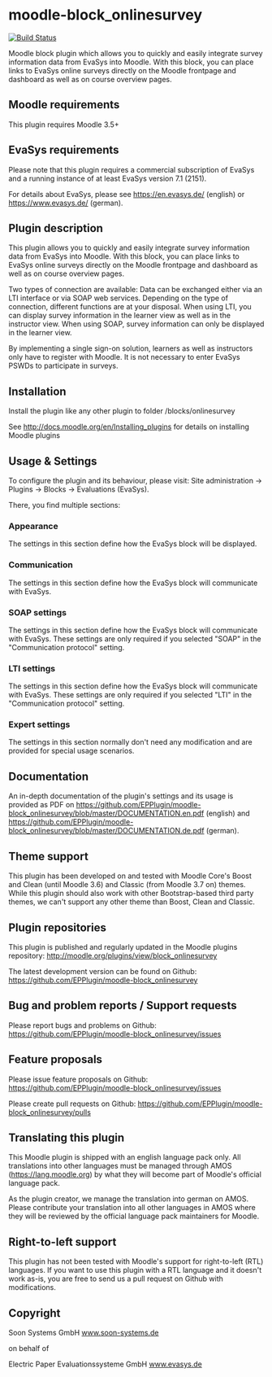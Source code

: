 moodle-block_onlinesurvey
=========================

[![Build Status](https://travis-ci.com/EPPlugin/moodle-block_onlinesurvey.svg?branch=master)](https://travis-ci.com/EPPlugin/moodle-block_onlinesurvey)

Moodle block plugin which allows you to quickly and easily integrate survey information data from EvaSys into Moodle. With this block, you can place links to EvaSys online surveys directly on the Moodle frontpage and dashboard as well as on course overview pages.


Moodle requirements
-------------------

This plugin requires Moodle 3.5+


EvaSys requirements
-------------------

Please note that this plugin requires a commercial subscription of EvaSys and a running instance of at least EvaSys version 7.1 (2151).

For details about EvaSys, please see
https://en.evasys.de/ (english) or
https://www.evasys.de/ (german).


Plugin description
------------------

This plugin allows you to quickly and easily integrate survey information data from EvaSys into Moodle. With this block, you can place links to EvaSys online surveys directly on the Moodle frontpage and dashboard as well as on course overview pages.

Two types of connection are available: Data can be exchanged either via an LTI interface or via SOAP web services. Depending on the type of connection, different functions are at your disposal. When using LTI, you can display survey information in the learner view as well as in the instructor view. When using SOAP, survey information can only be displayed in the learner view.

By implementing a single sign-on solution, learners as well as instructors only have to register with Moodle. It is not necessary to enter EvaSys PSWDs to participate in surveys.


Installation
------------

Install the plugin like any other plugin to folder
/blocks/onlinesurvey

See http://docs.moodle.org/en/Installing_plugins for details on installing Moodle plugins


Usage & Settings
----------------

To configure the plugin and its behaviour, please visit:
Site administration -> Plugins -> Blocks -> Evaluations (EvaSys).

There, you find multiple sections:

### Appearance

The settings in this section define how the EvaSys block will be displayed.

### Communication

The settings in this section define how the EvaSys block will communicate with EvaSys.

### SOAP settings

The settings in this section define how the EvaSys block will communicate with EvaSys.
These settings are only required if you selected "SOAP" in the "Communication protocol" setting.

### LTI settings

The settings in this section define how the EvaSys block will communicate with EvaSys.
These settings are only required if you selected "LTI" in the "Communication protocol" setting.

### Expert settings

The settings in this section normally don't need any modification and are provided for special usage scenarios.


Documentation
-------------

An in-depth documentation of the plugin's settings and its usage is provided as PDF on
https://github.com/EPPlugin/moodle-block_onlinesurvey/blob/master/DOCUMENTATION.en.pdf (english) and
https://github.com/EPPlugin/moodle-block_onlinesurvey/blob/master/DOCUMENTATION.de.pdf (german).


Theme support
-------------
This plugin has been developed on and tested with Moodle Core's Boost and Clean (until Moodle 3.6) and Classic (from Moodle 3.7 on) themes.
While this plugin should also work with other Bootstrap-based third party themes, we can't support any other theme than Boost, Clean and Classic.


Plugin repositories
-------------------

This plugin is published and regularly updated in the Moodle plugins repository:
http://moodle.org/plugins/view/block_onlinesurvey

The latest development version can be found on Github:
https://github.com/EPPlugin/moodle-block_onlinesurvey


Bug and problem reports / Support requests
------------------------------------------

Please report bugs and problems on Github:
https://github.com/EPPlugin/moodle-block_onlinesurvey/issues


Feature proposals
-----------------

Please issue feature proposals on Github:
https://github.com/EPPlugin/moodle-block_onlinesurvey/issues

Please create pull requests on Github:
https://github.com/EPPlugin/moodle-block_onlinesurvey/pulls


Translating this plugin
-----------------------

This Moodle plugin is shipped with an english language pack only. All translations into other languages must be managed through AMOS (https://lang.moodle.org) by what they will become part of Moodle's official language pack.

As the plugin creator, we manage the translation into german on AMOS. Please contribute your translation into all other languages in AMOS where they will be reviewed by the official language pack maintainers for Moodle.


Right-to-left support
---------------------

This plugin has not been tested with Moodle's support for right-to-left (RTL) languages.
If you want to use this plugin with a RTL language and it doesn't work as-is, you are free to send us a pull request on Github with modifications.


Copyright
---------

Soon Systems GmbH
www.soon-systems.de

on behalf of

Electric Paper Evaluationssysteme GmbH
www.evasys.de
